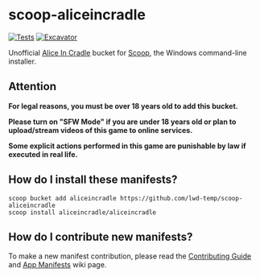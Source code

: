 # scoop-aliceincradle

<!-- Uncomment the following line after replacing placeholders -->

[![Tests](https://github.com/lwd-temp/scoop-aliceincradle/actions/workflows/ci.yml/badge.svg)](https://github.com/lwd-temp/scoop-aliceincradle/actions/workflows/ci.yml) [![Excavator](https://github.com/lwd-temp/scoop-aliceincradle/actions/workflows/excavator.yml/badge.svg)](https://github.com/lwd-temp/scoop-aliceincradle/actions/workflows/excavator.yml)

Unofficial [Alice In Cradle](https://aliceincradle.dev/) bucket for [Scoop](https://scoop.sh), the Windows command-line installer.

## Attention

**For legal reasons, you must be over 18 years old to add this bucket.**

**Please turn on "SFW Mode" if you are under 18 years old or plan to upload/stream videos of this game to online services.**

**Some explicit actions performed in this game are punishable by law if executed in real life.**

## How do I install these manifests?

```pwsh
scoop bucket add aliceincradle https://github.com/lwd-temp/scoop-aliceincradle
scoop install aliceincradle/aliceincradle
```

## How do I contribute new manifests?

To make a new manifest contribution, please read the [Contributing
Guide](https://github.com/ScoopInstaller/.github/blob/main/.github/CONTRIBUTING.md)
and [App Manifests](https://github.com/ScoopInstaller/Scoop/wiki/App-Manifests)
wiki page.
